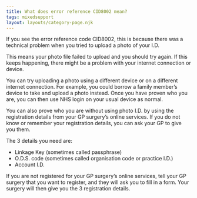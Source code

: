 ```yaml
---
title: What does error reference CID8002 mean?
tags: mixedsupport
layout: layouts/category-page.njk
---
```

If you see the error reference code CID8002, this is because there was a technical problem when you tried to upload a photo of your I.D.

This means your photo file failed to upload and you should try again. If this keeps happening, there might be a problem with your internet connection or device.

You can try uploading a photo using a different device or on a different internet connection. For example, you could borrow a family member’s device to take and upload a photo instead. Once you have proven who you are, you can then use NHS login on your usual device as normal.

You can also prove who you are without using photo I.D. by using the registration details from your GP surgery’s online services.
If you do not know or remember your registration details, you can ask your GP to give you them.

The 3 details you need are:
* Linkage Key (sometimes called passphrase)
* O.D.S. code (sometimes called organisation code or practice I.D.)
* Account I.D.

If you are not registered for your GP surgery’s online services, tell your GP surgery that you want to register, and they will ask you to fill in a form. Your surgery will then give you the 3 registration details.
